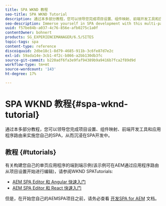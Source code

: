 ```yaml
---
title: SPA WKND 教程
seo-title: SPA WKND Tutorial
description: 通过本多部分教程，您可以领导您完成项目设置、组件映射、前端开发工具和应用程序路由来实施您自己的SPA，从而沉浸在SPA开发中。
seo-description: Immerse yourself in SPA development with this multi-part tutorial leading you through project setup, component mapping, front-end development tools, and application routing to implement your own SPA.
uuid: f57be84b-a037-4c76-856e-afb0275c1a0f
contentOwner: bohnert
products: SG_EXPERIENCEMANAGER/6.5/SITES
topic-tags: spa
content-type: reference
discoiquuid: 2dbe18c1-8d79-4685-911b-3c6fe87d7e2c
exl-id: 59ada14e-3cb1-4f2c-b866-a2bb130db3fc
source-git-commit: b220adf6fa3e9faf94389b9a9416b7fca2f89d9d
workflow-type: tm+mt
source-wordcount: '143'
ht-degree: 17%

---
```


# SPA WKND 教程{#spa-wknd-tutorial}

通过本多部分教程，您可以领导您完成项目设置、组件映射、前端开发工具和应用程序路由来实施您自己的SPA，从而沉浸在SPA开发中。

## 教程 {#tutorials}

有关构建您自己的单页应用程序的端到端示例(该示例可在AEM通过应用程序路由从项目设置开始进行编辑)，请参阅WKND SPATutorials:

* [AEM SPA Editor 和 Angular 快速入门](https://docs.adobe.com/content/help/en/experience-manager-learn/spa-angular-tutorial/overview.html)
* [AEM SPA Editor 和 React 快速入门](https://docs.adobe.com/content/help/en/experience-manager-learn/spa-react-tutorial/overview.html)

但是，在开始您自己的AEMSPA项目之前，请务必查看 [开发SPA for AEM](/help/sites-developing/spa-architecture.md) 文档。
